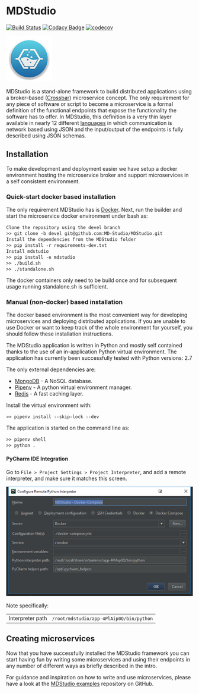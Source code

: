 # MDStudio
[![Build Status](https://travis-ci.org/MD-Studio/MDStudio.svg?branch=master)](https://travis-ci.org/MD-Studio/MDStudio)
[![Codacy Badge](https://api.codacy.com/project/badge/Grade/aff6245274f44a7991a3a25976ad6472)](https://www.codacy.com/app/tifonzafel/MDStudio?utm_source=github.com&amp;utm_medium=referral&amp;utm_content=MD-Studio/MDStudio&amp;utm_campaign=Badge_Grade)
[![codecov](https://codecov.io/gh/MD-Studio/MDStudio/branch/master/graph/badge.svg)](https://codecov.io/gh/MD-Studio/MDStudio)

![Configuration settings](docs/img/mdstudio-logo.png)

MDStudio is a stand-alone framework to build distributed applications using a broker-based ([Crossbar](https://crossbar.io)) microservice concept.
The only requirement for any piece of software or script to become a microservice is a formal definition of the functional endpoints that expose
the functionality the software has to offer. In MDStudio, this definition is a very thin layer available in nearly 12 different [languages](https://crossbar.io/about/Supported-Languages/)
in which communication is network based using JSON and the input/output of the endpoints is fully described using JSON schemas.



## Installation

To make development and deployment easier we have setup a docker environment hosting the microservice broker and support microservices in a self
consistent environment.

### Quick-start docker based installation

The only requirement MDStudio has is [Docker](https://www.docker.com/).
Next, run the builder and start the microservice docker environment under bash as:

	Clone the repository using the devel branch
	>> git clone -b devel git@github.com:MD-Studio/MDStudio.git
	Install the dependencies from the MDStudio folder
	>> pip install -r requirements-dev.txt
	Install mdstudio
	>> pip install -e mdstudio
    >> ./build.sh
    >> ./standalone.sh

The docker containers only need to be build once and for subsequent usage running
standalone.sh is sufficient.

### Manual (non-docker) based installation

The docker based environment is the most convenient way for developing microservices and deploying distributed applications.
If you are unable to use Docker or want to keep track of the whole environment for yourself, you should follow these installation
instructions.

The MDStudio application is written in Python and mostly self contained thanks to the use of an in-application Python virtual environment.
The application has currently been successfully tested with Python versions: 2.7

The only external dependencies are:

 * [MongoDB](https://www.mongodb.com) - A NoSQL database.
 * [Pipenv](https://github.com/kennethreitz/pipenv) - A python virtual environment manager.
 * [Redis](https://redis.io/) - A fast caching layer.

Install the virtual environment with:

    >> pipenv install --skip-lock --dev

The application is started on the command line as:

    >> pipenv shell
    >> python .

#### PyCharm IDE Integration
Go to `File > Project Settings > Project Interpreter`, and add a remote interpreter,
and make sure it matches this screen.

![Configuration settings](docs/img/pycharm-config.png)

Note specifically:

|                      |                                                            |
|----------------------|------------------------------------------------------------|
| Interpreter path     | `/root/mdstudio/app-4PlAip0Q/bin/python`   |


## Creating microservices

Now that you have successfully installed the MDStudio framework you can start having fun by writing some
microservices and using their endpoints in any number of different ways as briefly described in the intro.

For guidance and inspiration on how to write and use microservices, please have a look at the [MDStudio examples](https://github.com/MD-Studio/MDStudio_examples)
repository on GitHub.

